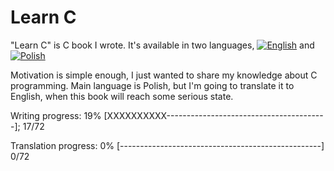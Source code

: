 # Learn C

"Learn C" is C book I wrote. It's available in two languages, [![English](https://github.com/kspalaiologos/LearnC/raw/master/common/english.bmp "English")](English) and [![Polish](https://github.com/kspalaiologos/LearnC/raw/master/common/polish.bmp "Polish")](Polish)
 
Motivation is simple enough, I just wanted to share my knowledge about C programming.
Main language is Polish, but I'm going to translate it to English, when this book will reach some serious state.

Writing progress: 19% [XXXXXXXXXX----------------------------------------]; 17/72

Translation progress: 0% [--------------------------------------------------] 0/72
